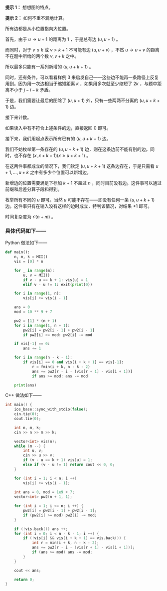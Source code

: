 **提示 1：** 想想图的特点。

**提示 2：** 如何不重不漏地计算。

所有边都是从小位置指向大位置。

首先，由于 $u\to u+1$ 的距离为 $1$ ，于是总有边 $(u,u+1)$ 。

而同时，对于 $v\leq k$ 或 $v\gt k+1$ 不可能有边 $(u,u+v)$ ，不然 $u\to u+v$ 的距离不在题中所给的两个数 $v,v+k$ 之中。

所以最多只能有一系列新增的 $(u,u+k+1)$ 。

同时，还有条件，可以看看样例 3 来启发自己——这些边不能再一条路径上反复用到。因为用一次边相当于缩短距离 $k$ ，如果用多次就至少缩短了 $2k$ ，与题中距离不小于 $j-i-k$ 矛盾。

于是，我们需要让最后的图除了 $(u,u+1)$ 外，只有一些两两不分离的 $(u,u+k+1)$ 边。

接下来计数。

如果读入中有不符合上述条件的边，直接返回 $0$ 即可。

接下来，我们用起点表示所有已有的 $(u,u+k+1)$ 边。

我们不妨枚举第一条存在的 $(u,u+k+1)$ 边，则在这条边前不能有别的边。同时，也不存在 $(x,x+k+1) (x\geq u+k+1)$ 。

在这两件事都成立的情况下，我们钦定 $(u,u+k+1)$ 这条边存在，于是只需看 $u+1,\dots,u+k$ 之中有多少个位置可以新增边。

新增边的位置需要满足下标加 $k+1$ 不超过 $n$ ，同时目前没有边。这件事可以通过前缀和后差分算子段和得到。

枚举所有不同的 $u$ 即可。当然 $u$ 可能不存在——即没有任何一条 $(u,u+k+1)$ 边。这件事只有在输入没有这样的边时成立，特判该情况，对结果 $+1$ 即可。

时间复杂度为 $\mathcal{O}(n+m)$ 。

### 具体代码如下——

Python 做法如下——

```Python []
def main():
    n, m, k = MII()
    vis = [0] * n

    for _ in range(m):
        u, v = MII()
        if v - u == k + 1: vis[u] = 1
        elif v - u != 1: exit(print(0))

    for i in range(1, n):
        vis[i] += vis[i - 1]

    ans = 0
    mod = 10 ** 9 + 7

    pw2 = [1] * (n + 1)
    for i in range(1, n + 1):
        pw2[i] = pw2[i - 1] + pw2[i - 1]
        if pw2[i] >= mod: pw2[i] -= mod

    if vis[-1] == 0:
        ans += 1

    for i in range(n - k - 1):
        if vis[i] == 0 and vis[i + k + 1] == vis[-1]:
            r = fmin(i + k, n - k - 2)
            ans += pw2[r - i - (vis[r + 1] - vis[i + 1])]
            if ans >= mod: ans -= mod

    print(ans)
```

C++ 做法如下——

```cpp []
int main() {
    ios_base::sync_with_stdio(false);
    cin.tie(0);
    cout.tie(0);

    int n, m, k;
    cin >> n >> m >> k;

    vector<int> vis(n);
    while (m --) {
        int u, v;
        cin >> u >> v;
        if (v - u == k + 1) vis[u] = 1;
        else if (v - u != 1) return cout << 0, 0;
    }

    for (int i = 1; i < n; i ++)
        vis[i] += vis[i - 1];
    
    int ans = 0, mod = 1e9 + 7;
    vector<int> pw2(n + 1, 1);

    for (int i = 1; i <= n; i ++) {
        pw2[i] = pw2[i - 1] + pw2[i - 1];
        if (pw2[i] >= mod) pw2[i] -= mod;
    }

    if (!vis.back()) ans ++;
    for (int i = 0; i < n - k - 1; i ++) {
        if (!vis[i] && vis[i + k + 1] == vis.back()) {
            int r = min(i + k, n - k - 2);
            ans += pw2[r - i - (vis[r + 1] - vis[i + 1])];
            if (ans >= mod) ans -= mod;
        }
    }

    cout << ans;

    return 0;
}
```
